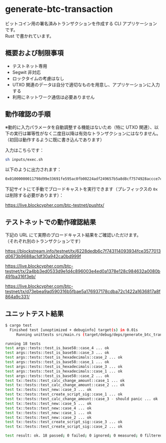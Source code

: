 # generate-btc-transaction

ビットコイン用の署名済みトランザクションを作成する CLI アプリケーションです。  
Rust で書かれています。

## 概要および制限事項

- テストネット専用
- Segwit 非対応
- ロックタイムの考慮はなし
- UTXO 関連のデータは自分で適切なものを用意し、アプリケーションに入力する
- 利用にネットワーク通信は必要ありません

## 動作確認の手順

※動的に入力パラメータを自動調整する機能はないため（特に UTXO 関連）、以下の実行は冪等性がなく二度目以降は有効なトランザクションにはなりません。  
（初回は動作するように既に書き込んであります）

入力はこちらです：

```sh
sh inputs/exec.sh
```

以下のように出力されます：

```txt
0x01000000011798d99e33691fe595ac0fb00224adf249657b5a8d8cf7574928accce7c4d70e010000006a473044022053f663276bf1673a32f55d213428983d5fdfa7146ac3884439475ee90257c21b02206b1ecc97e8601a67eaf13067a70386737b0f7d59b7e44817d927db17829275b301210303998660a6a026b2f8aa72d37a077b6a76b282b2d5b73fc582fdc274f66fa5bcffffffff0264000000000000001976a914a997f6d478624028ea1f36082e7ceb5d79d7567188acd41d0000000000001976a9143d927250d4a4744f5f99b499f750d85054dbf9fc88ac00000000
```

下記サイトにて手動でブロードキャストを実行できます（プレフィックスの `0x` は削除する必要があります）：

https://live.blockcypher.com/btc-testnet/pushtx/

## テストネットでの動作確認結果

下記の URL にて実際のブロードキャスト結果をご確認いただけます。  
（それぞれ別のトランザクションです）

https://blockstream.info/testnet/tx/6228dedb6c7f743114093934fce3577013d0673b9688ac1df30a942ca0bd999f

https://live.blockcypher.com/btc-testnet/tx/2a4bb3ed0533d9e1d4c896003e4ed0a1378e128c984632a0080b491ba316f3eb/

https://live.blockcypher.com/btc-testnet/tx/d73ebea9ad590316b5fbae5a176937178cdba72c1422a1636817a8f864a9c331/

## ユニットテスト結果

```sh
$ cargo test
  Finished test [unoptimized + debuginfo] target(s) in 0.01s
     Running unittests src/main.rs (target/debug/deps/generate_btc_transaction-0ee1fb077933d7b2)

running 18 tests
test args::tests::test_is_base58::case_4 ... ok
test args::tests::test_is_base58::case_3 ... ok
test args::tests::test_is_hexadecimals::case_2 ... ok
test args::tests::test_is_base58::case_1 ... ok
test args::tests::test_is_hexadecimals::case_3 ... ok
test args::tests::test_is_hexadecimals::case_1 ... ok
test args::tests::test_is_base58::case_2 ... ok
test tx::tests::test_calc_change_amount::case_1 ... ok
test tx::tests::test_calc_change_amount::case_2 ... ok
test tx::tests::test_new::case_3 ... ok
test tx::tests::test_create_script_sig::case_1 ... ok
test tx::tests::test_calc_change_amount::case_3 - should panic ... ok
test tx::tests::test_new::case_5 ... ok
test tx::tests::test_new::case_4 ... ok
test tx::tests::test_new::case_1 ... ok
test tx::tests::test_new::case_2 ... ok
test tx::tests::test_create_script_sig::case_3 ... ok
test tx::tests::test_create_script_sig::case_2 ... ok

test result: ok. 18 passed; 0 failed; 0 ignored; 0 measured; 0 filtered out; finished in 0.00s
```
